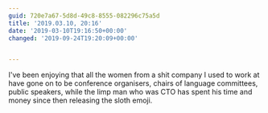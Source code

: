 ```yaml
---
guid: 720e7a67-5d8d-49c8-8555-082296c75a5d
title: '2019.03.10, 20:16'
date: '2019-03-10T19:16:50+00:00'
changed: '2019-09-24T19:20:09+00:00'


---
```


I've been enjoying that all the women from a shit company I used to work at have gone on to be conference organisers, chairs of language committees, public speakers, while the limp man who was CTO has spent his time and money since then releasing the sloth emoji.

